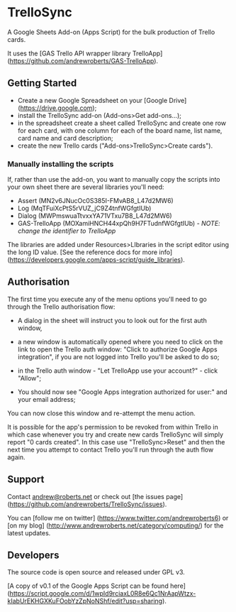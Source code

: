 # TrelloSync

A Google Sheets Add-on (Apps Script) for the bulk production of Trello cards.

It uses the [GAS Trello API wrapper library TrelloApp] (https://github.com/andrewroberts/GAS-TrelloApp).

## Getting Started

* Create a new Google Spreadsheet on your [Google Drive] (https://drive.google.com);
* install the TrelloSync add-on (Add-ons>Get add-ons...);
* in the spreadsheet create a sheet called TrelloSync and create one row for each card, with one column for each of the board name, list name, card name and card description;
* create the new Trello cards ("Add-ons>TrelloSync>Create cards").

### Manually installing the scripts

If, rather than use the add-on, you want to manually copy the scripts into your own sheet there are several libraries you'll need:

* Assert (MN2v6JNucOc0S385I-FMvAB8_L47d2MW6)
* Log (MqTFuiXcPtS5rVUZ_jC9Z4tnfWGfgtIUb)
* Dialog (MWPmswuaTtvxxYA71VTxu7B8_L47d2MW6)
* GAS-TrelloApp (MOXamiHNCH44xpQh9H7FTudnfWGfgtIUb) - *NOTE: change the identifier to TrelloApp*

The libraries are added under Resources>LIbraries in the script editor using the long ID value. [See the reference docs for more info] (https://developers.google.com/apps-script/guide_libraries).

## Authorisation

The first time you execute any of the menu options you'll need to go through the Trello authorisation flow:

* A dialog in the sheet will instruct you to look out for the first auth window, 

* a new window is automatically opened where you need to click on the link to open the Trello auth window: "Click to authorize Google Apps integration", if you are not logged into Trello you'll be asked to do so;

* in the Trello auth window - "Let TrelloApp use your account?" - click "Allow";

* You should now see "Google Apps integration authorized for user:" and your email address;

You can now close this window and re-attempt the menu action.

It is possible for the app's permission to be revoked from within Trello in which case whenever you try and create new cards TrelloSync will simply report "0 cards created". In this case use "TrelloSync>Reset" and then the next time you attempt to contact Trello you'll run through the auth flow again.

## Support 

Contact [andrew@roberts.net](mailto:andrew@roberts.net) or check out [the issues page] (https://github.com/andrewroberts/TrelloSync/issues).

You can [follow me on twitter] (https://www.twitter.com/andrewroberts6) or [on my blog] (http://www.andrewroberts.net/category/computing/) for the latest updates.

## Developers

The source code is open source and released under GPL v3.

[A copy of v0.1 of the Google Apps Script can be found here] (https://script.google.com/d/1wpId9rciaxL0R8e6Qc1NrAapWtzx-kIabUrEKHGXKuFOobYzZpNoNShf/edit?usp=sharing).
